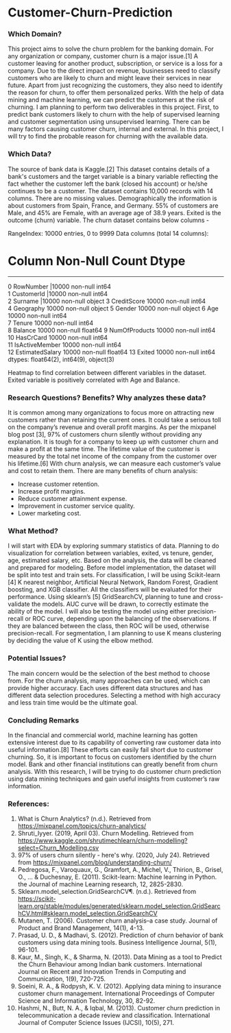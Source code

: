 # Customer-Churn-Prediction

### Which Domain?
This project aims to solve the churn problem for the banking domain. For any organization or company, customer churn is a major issue.[1] A customer leaving for another product, subscription, or service is a loss for a company. Due to the direct impact on revenue, businesses need to classify customers who are likely to churn and might leave their services in near future. Apart from just recognizing the customers, they also need to identify the reason for churn, to offer them personalized perks. With the help of data mining and machine learning, we can predict the customers at the risk of churning. I am planning to perform two deliverables in this project. First, to predict bank customers likely to churn with the help of supervised learning and customer segmentation using unsupervised learning. There can be many factors causing customer churn, internal and external. In this project, I will try to find the probable reason for churning with the available data.
  
### Which Data?
The source of bank data is Kaggle.[2] This dataset contains details of a bank's customers and the target variable is a binary variable reflecting the fact whether the customer left the bank (closed his account) or he/she continues to be a customer. The dataset contains 10,000 records with 14 columns. There are no missing values. Demographically the information is about customers from Spain, France, and Germany. 55% of customers are Male, and 45% are Female, with an average age of 38.9 years. Exited is the outcome (churn) variable. 
The churn dataset contains below columns - 

RangeIndex: 10000 entries, 0 to 9999
Data columns (total 14 columns):
 #   Column           Non-Null Count  Dtype  
---  ------           --------------  -----  
 0   RowNumber        |10000 non-null  int64  
 1   CustomerId       |10000 non-null  int64  
 2   Surname          |10000 non-null  object 
 3   CreditScore      10000 non-null  int64  
 4   Geography        10000 non-null  object 
 5   Gender           10000 non-null  object 
 6   Age              10000 non-null  int64  
 7   Tenure           10000 non-null  int64  
 8   Balance          10000 non-null  float64
 9   NumOfProducts    10000 non-null  int64  
 10  HasCrCard        10000 non-null  int64  
 11  IsActiveMember   10000 non-null  int64  
 12  EstimatedSalary  10000 non-null  float64
 13  Exited           10000 non-null  int64  
dtypes: float64(2), int64(9), object(3)

Heatmap to find correlation between different variables in the dataset. Exited variable is positively correlated with Age and Balance.


### Research Questions? Benefits? Why analyzes these data?
It is common among many organizations to focus more on attracting new customers rather than retaining the current ones. It could take a serious toll on the company’s revenue and overall profit margins. As per the mixpanel blog post [3], 97% of customers churn silently without providing any explanation. It is tough for a company to keep up with customer churn and make a profit at the same time. The lifetime value of the customer is measured by the total net income of the company from the customer over his lifetime.[6] With churn analysis, we can measure each customer’s value and cost to retain them.  There are many benefits of churn analysis:
-	Increase customer retention.
-	Increase profit margins.
-	Reduce customer attainment expense.
-	Improvement in customer service quality.
-	Lower marketing cost.


### What Method?
I will start with EDA by exploring summary statistics of data. Planning to do visualization for correlation between variables, exited, vs tenure, gender, age, estimated salary, etc. Based on the analysis, the data will be cleaned and prepared for modeling. Before model implementation, the dataset will be split into test and train sets. 
For classification, I will be using Scikit-learn [4] K nearest neighbor, Artificial Neural Network, Random Forest, Gradient boosting, and XGB classifier. All the classifiers will be evaluated for their performance. Using sklearn’s [5] GridSearchCV, planning to tune and cross-validate the models. AUC curve will be drawn, to correctly estimate the ability of the model. I will also be testing the model using either precision-recall or ROC curve, depending upon the balancing of the observations. If they are balanced between the class, then ROC will be used, otherwise precision-recall.
For segmentation, I am planning to use K means clustering by deciding the value of K using the elbow method. 

### Potential Issues?
The main concern would be the selection of the best method to choose from. For the churn analysis, many approaches can be used, which can provide higher accuracy. Each uses different data structures and has different data selection procedures. Selecting a method with high accuracy and less train time would be the ultimate goal.

### Concluding Remarks
In the financial and commercial world, machine learning has gotten extensive interest due to its capability of converting raw customer data into useful information.[8] These efforts can easily fail short due to customer churning. So, it is important to focus on customers identified by the churn model. Bank and other financial institutions can greatly benefit from churn analysis. With this research, I will be trying to do customer churn prediction using data mining techniques and gain useful insights from customer’s raw information. 

### References:
1.	What is Churn Analytics? (n.d.). Retrieved from https://mixpanel.com/topics/churn-analytics/ 
2.	Shruti_Iyyer. (2019, April 03). Churn Modelling. Retrieved from https://www.kaggle.com/shrutimechlearn/churn-modelling?select=Churn_Modelling.csv 
3.	97% of users churn silently - here's why. (2020, July 24). Retrieved from https://mixpanel.com/blog/understanding-churn/ 
4.	Pedregosa, F., Varoquaux, G., Gramfort, A., Michel, V., Thirion, B., Grisel, O., ... & Duchesnay, E. (2011). Scikit-learn: Machine learning in Python. the Journal of machine Learning research, 12, 2825-2830.
5.	Sklearn.model_selection.GridSearchCV¶. (n.d.). Retrieved from https://scikit-learn.org/stable/modules/generated/sklearn.model_selection.GridSearchCV.html#sklearn.model_selection.GridSearchCV 
6.	Mutanen, T. (2006). Customer churn analysis–a case study. Journal of Product and Brand Management, 14(1), 4-13.
7.	Prasad, U. D., & Madhavi, S. (2012). Prediction of churn behavior of bank customers using data mining tools. Business Intelligence Journal, 5(1), 96-101.
8.	Kaur, M., Singh, K., & Sharma, N. (2013). Data Mining as a tool to Predict the Churn Behaviour among Indian bank customers. International Journal on Recent and Innovation Trends in Computing and Communication, 1(9), 720-725.
9.	Soeini, R. A., & Rodpysh, K. V. (2012). Applying data mining to insurance customer churn management. International Proceedings of Computer Science and Information Technology, 30, 82-92.
10.	Hashmi, N., Butt, N. A., & Iqbal, M. (2013). Customer churn prediction in telecommunication a decade review and classification. International Journal of Computer Science Issues (IJCSI), 10(5), 271.
